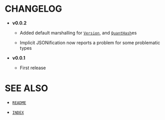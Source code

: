 # CHANGELOG

  - **v0.0.2**
    
      - Added default marshalling for [`Version`](https://docs.raku.org/type/Version), and [`QuantHash`](https://docs.raku.org/type/QuantHash)es
    
      - Implicit JSONification now reports a problem for some problematic types

  - **v0.0.1**
    
      - First release

# SEE ALSO

  - [`README`](README.md)

  - [`INDEX`](INDEX.md)

